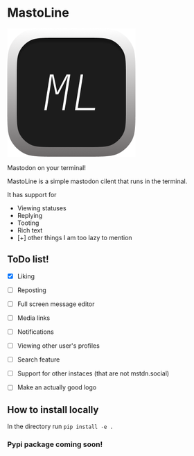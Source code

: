 # MastoLine

![logo](img/logo.png)

Mastodon on your terminal! 

MastoLine is a simple mastodon cilent that runs in the terminal.

It has support for

* Viewing statuses
* Replying
* Tooting
* Rich text
* [+] other things I am too lazy to mention

## ToDo list!

- [X] Liking
- [ ] Reposting
- [ ] Full screen message editor
- [ ] Media links
- [ ] Notifications
- [ ] Viewing other user's profiles
- [ ] Search feature
- [ ] Support for other instaces (that are not mstdn.social)
- [ ] Make an actually good logo


## How to install locally

In the directory run `pip install -e .`

### Pypi package coming soon!

